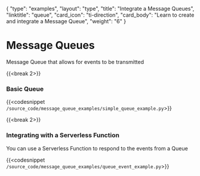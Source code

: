 {
    "type": "examples",
    "layout": "type",
    "title": "Integrate a Message Queues",
    "linktitle": "queue",
    "card_icon": "ti-direction",
    "card_body": "Learn to create and integrate a Message Queue",
    "weight": "6"
}


# Message Queues

Message Queue that allows for events to be transmitted

{{<break 2>}}
### Basic Queue

{{<codesnippet `/source_code/message_queue_examples/simple_queue_example.py`>}}


{{<break 2>}}
### Integrating with a Serverless Function
You can use a Serverless Function to respond to the events from a Queue

{{<codesnippet `/source_code/message_queue_examples/queue_event_example.py`>}}
